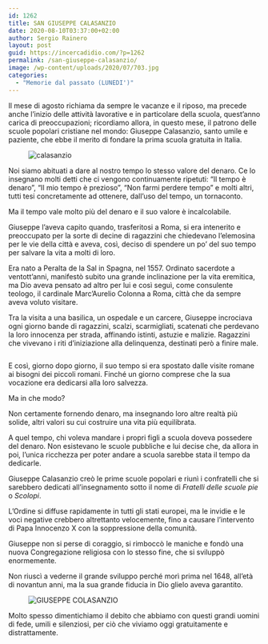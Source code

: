 ```yaml
---
id: 1262
title: SAN GIUSEPPE CALASANZIO
date: 2020-08-10T03:37:00+02:00
author: Sergio Rainero
layout: post
guid: https://incercadidio.com/?p=1262
permalink: /san-giuseppe-calasanzio/
image: /wp-content/uploads/2020/07/703.jpg
categories:
  - "Memorie dal passato (LUNEDI')"
---
```

Il mese di agosto richiama da sempre le vacanze e il riposo, ma precede anche l’inizio delle attività lavorative e in particolare della scuola, quest’anno carica di preoccupazioni; ricordiamo allora, in questo mese, il patrono delle scuole popolari cristiane nel mondo: Giuseppe Calasanzio, santo umile e paziente, che ebbe il merito di fondare la prima scuola gratuita in Italia.<figure class="wp-block-image">

![calasanzio]() </figure> 

Noi siamo abituati a dare al nostro tempo lo stesso valore del denaro. Ce lo insegnano molti detti che ci vengono continuamente ripetuti: “Il tempo è denaro”, “Il mio tempo è prezioso”, “Non farmi perdere tempo” e molti altri, tutti tesi concretamente ad ottenere, dall’uso del tempo, un tornaconto.

Ma il tempo vale molto più del denaro e il suo valore è incalcolabile. 

Giuseppe l’aveva capito quando, trasferitosi a Roma, si era intenerito e preoccupato per la sorte di decine di ragazzini che chiedevano l’elemosina per le vie della città e aveva, così, deciso di spendere un po’ del suo tempo per salvare la vita a molti di loro.

Era nato a Peralta de la Sal in Spagna, nel 1557. Ordinato sacerdote a ventott’anni, manifestò subito una grande inclinazione per la vita eremitica, ma Dio aveva pensato ad altro per lui e così seguì, come consulente teologo, il cardinale Marc’Aurelio Colonna a Roma, città che da sempre aveva voluto visitare.

Tra la visita a una basilica, un ospedale e un carcere, Giuseppe incrociava ogni giorno bande di ragazzini, scalzi, scarmigliati, scatenati che perdevano la loro innocenza per strada, affinando istinti, astuzie e malizie. Ragazzini che vivevano i riti d’iniziazione alla delinquenza, destinati però a finire male.

<div class="wp-block-image">
  <figure class="aligncenter size-large"><img src="https://incercadidio.com/wp-content/uploads/2020/07/704-1.jpg" alt="" class="wp-image-1265" /></figure>
</div>

E così, giorno dopo giorno, il suo tempo si era spostato dalle visite romane ai bisogni dei piccoli romani. Finché un giorno comprese che la sua vocazione era dedicarsi alla loro salvezza.

Ma in che modo?

Non certamente fornendo denaro, ma insegnando loro altre realtà più solide, altri valori su cui costruire una vita più equilibrata.

A quel tempo, chi voleva mandare i propri figli a scuola doveva possedere del denaro. Non esistevano le scuole pubbliche e lui decise che, da allora in poi, l’unica ricchezza per poter andare a scuola sarebbe stata il tempo da dedicarle.

Giuseppe Calasanzio creò le prime scuole popolari e riunì i confratelli che si sarebbero dedicati all’insegnamento sotto il nome di _Fratelli delle scuole pie_ o _Scolopi_.

L’Ordine si diffuse rapidamente in tutti gli stati europei, ma le invidie e le voci negative crebbero altrettanto velocemente, fino a causare l’intervento di Papa Innocenzo X con la soppressione della comunità.

Giuseppe non si perse di coraggio, si rimboccò le maniche e fondò una nuova Congregazione religiosa con lo stesso fine, che si sviluppò enormemente.

Non riuscì a vederne il grande sviluppo perché morì prima nel 1648, all’età di novantun anni, ma la sua grande fiducia in Dio glielo aveva garantito.<figure class="wp-block-image">

![GIUSEPPE COLASANZIO]() </figure> 

Molto spesso dimentichiamo il debito che abbiamo con questi grandi uomini di fede, umili e silenziosi, per ciò che viviamo oggi gratuitamente e distrattamente.